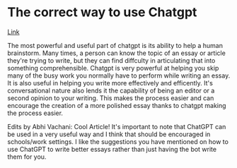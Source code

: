 # The correct way to use Chatgpt 

[Link](https://www.pbs.org/newshour/science/analysis-chatgpt-is-great-at-what-its-designed-to-do-youre-just-using-it-wrong)

The most powerful and useful part of chatgpt is its ability to help a human brainstorm. Many times, a person can know the topic of an essay or article they're trying to write, but
they can find diffculty in articulating that into something comprehensible. Chatgpt is very powerful at helping you skip many of the busy work you normally have to perform while writing 
an essay. It is also useful in helping you write more effectively and efficently. It's conversational nature also lends it the capability of being an editor or a second opinion to your writing. 
This makes the process easier and can encourage the creation of a more polished essay thanks to chatgpt making the process easier. 

Edits by Abhi Vachani:
Cool Article! It's important to note that ChatGPT can be used in a very useful way and I think that should be encouraged in schools/work settings. I like the suggestions you have mentioned on how to use ChatGPT to write better essays rather than just having the bot write them for you.  
